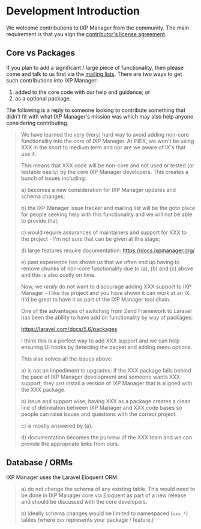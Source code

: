 # Development Introduction

We welcome contributions to IXP Manager from the community. The main requirement is that you sign the [contributor's license agreement](cla.md).

## Core vs Packages

If you plan to add a significant / large piece of functionality, then please come and talk to us first via the [mailing lists](https://www.ixpmanager.org/support). There are two ways to get such contributions into IXP Manager:

1. added to the core code with our help and guidance; or
2. as a optional package.

The following is a reply to someone looking to contribute something that didn't fit with what IXP Manager's mission was which may also help anyone considering contributing.

> We have learned the very (very) hard way to avoid adding non-core functionality into the core of IXP Manager. At INEX, we won't be using XXX in the short to medium term and nor are we aware of IX's that use it.
>
> This means that XXX code will be non-core and not used or tested (or testable easily) by the core IXP Manager developers. This creates a bunch of issues including:
>
> a) becomes a new consideration for IXP Manager updates and schema changes;
>
> b) the IXP Manager issue tracker and mailing list will be the goto place for people seeking help with this functionality and we will not be able to provide that;
>
> c) would require assurances of maintainers and support for XXX to the project - I'm not sure that can be given at this stage;
>
> d) large features require documentation: https://docs.ixpmanager.org/
>
> e) past experience has shown us that we often end up having to remove chunks of non-core functionality due to (a), (b) and (c) above and this is also costly on time.
>
> Now, we *really* do not want to discourage adding XXX support to IXP Manager - I like the project and you have shown it can work at an IX. It'd be great to have it as part of the IXP Manager tool chain.
>
> One of the advantages of switching from Zend Framework to Laravel has been the ability to have add on functionality by way of packages:
>
> https://laravel.com/docs/5.6/packages
>
> I think this is a perfect way to add XXX support and we can help ensuring UI hooks by detecting the packet and adding menu options.
>
> This also solves all the issues above:
>
> a) is not an impediment to upgrades: if the XXX package falls behind the pace of IXP Manager development and someone wants XXX support, they just install a version of IXP Manager that is aligned with the XXX package.
>
> b) issue and support wise, having XXX as a package creates a clean line of delineation between IXP Manager and XXX code bases so people can raise issues and questions with the correct project.
>
> c) is mostly answered by (a).
>
> d) documentation becomes the purview of the XXX team and we can provide the appropriate links from ours.

## Database / ORMs

IXP Manager uses the Laravel Eloquent ORM.

> a) do not change the schema of any existing table. This would need to be done in IXP Manager core via Eloquent as part of a new release and should be discussed with the core developers.
>
> b) ideally schema changes would be limited to namespaced (`xxx_*`) tables (where `xxx` represents your package / feature.)
